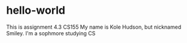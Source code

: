 # hello-world
This is assignment 4.3 CS155
My name is Kole Hudson, but nicknamed Smiley. 
I'm a sophmore studying CS

